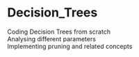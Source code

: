 # Decision_Trees
Coding Decision Trees from scratch  
Analysing different parameters  
Implementing pruning and related concepts
